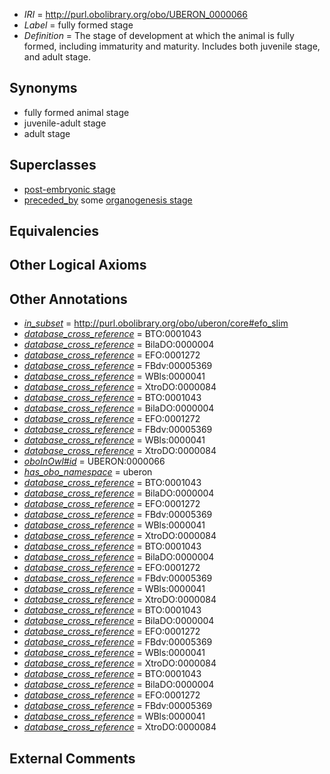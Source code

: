  * *IRI* = http://purl.obolibrary.org/obo/UBERON_0000066
 * *Label* = fully formed stage
 * *Definition* = The stage of development at which the animal is fully formed, including immaturity and maturity. Includes both juvenile stage, and adult stage. 

## Synonyms

 * fully formed animal stage
 * juvenile-adult stage
 * adult stage

## Superclasses

 * [post-embryonic stage](../../UBERON/92/UBERON_0000092.md)
 * [preceded_by](../../BFO/62/BFO_0000062.md) some [organogenesis stage](../../UBERON/11/UBERON_0000111.md)

## Equivalencies


## Other Logical Axioms


## Other Annotations

 * *[in_subset](../../et/oboInOwl#inSubset.md)* = http://purl.obolibrary.org/obo/uberon/core#efo_slim
 * *[database_cross_reference](../../ef/oboInOwl#hasDbXref.md)* = BTO:0001043
 * *[database_cross_reference](../../ef/oboInOwl#hasDbXref.md)* = BilaDO:0000004
 * *[database_cross_reference](../../ef/oboInOwl#hasDbXref.md)* = EFO:0001272
 * *[database_cross_reference](../../ef/oboInOwl#hasDbXref.md)* = FBdv:00005369
 * *[database_cross_reference](../../ef/oboInOwl#hasDbXref.md)* = WBls:0000041
 * *[database_cross_reference](../../ef/oboInOwl#hasDbXref.md)* = XtroDO:0000084
 * *[database_cross_reference](../../ef/oboInOwl#hasDbXref.md)* = BTO:0001043
 * *[database_cross_reference](../../ef/oboInOwl#hasDbXref.md)* = BilaDO:0000004
 * *[database_cross_reference](../../ef/oboInOwl#hasDbXref.md)* = EFO:0001272
 * *[database_cross_reference](../../ef/oboInOwl#hasDbXref.md)* = FBdv:00005369
 * *[database_cross_reference](../../ef/oboInOwl#hasDbXref.md)* = WBls:0000041
 * *[database_cross_reference](../../ef/oboInOwl#hasDbXref.md)* = XtroDO:0000084
 * *[oboInOwl#id](../../id/oboInOwl#id.md)* = UBERON:0000066
 * *[has_obo_namespace](../../ce/oboInOwl#hasOBONamespace.md)* = uberon
 * *[database_cross_reference](../../ef/oboInOwl#hasDbXref.md)* = BTO:0001043
 * *[database_cross_reference](../../ef/oboInOwl#hasDbXref.md)* = BilaDO:0000004
 * *[database_cross_reference](../../ef/oboInOwl#hasDbXref.md)* = EFO:0001272
 * *[database_cross_reference](../../ef/oboInOwl#hasDbXref.md)* = FBdv:00005369
 * *[database_cross_reference](../../ef/oboInOwl#hasDbXref.md)* = WBls:0000041
 * *[database_cross_reference](../../ef/oboInOwl#hasDbXref.md)* = XtroDO:0000084
 * *[database_cross_reference](../../ef/oboInOwl#hasDbXref.md)* = BTO:0001043
 * *[database_cross_reference](../../ef/oboInOwl#hasDbXref.md)* = BilaDO:0000004
 * *[database_cross_reference](../../ef/oboInOwl#hasDbXref.md)* = EFO:0001272
 * *[database_cross_reference](../../ef/oboInOwl#hasDbXref.md)* = FBdv:00005369
 * *[database_cross_reference](../../ef/oboInOwl#hasDbXref.md)* = WBls:0000041
 * *[database_cross_reference](../../ef/oboInOwl#hasDbXref.md)* = XtroDO:0000084
 * *[database_cross_reference](../../ef/oboInOwl#hasDbXref.md)* = BTO:0001043
 * *[database_cross_reference](../../ef/oboInOwl#hasDbXref.md)* = BilaDO:0000004
 * *[database_cross_reference](../../ef/oboInOwl#hasDbXref.md)* = EFO:0001272
 * *[database_cross_reference](../../ef/oboInOwl#hasDbXref.md)* = FBdv:00005369
 * *[database_cross_reference](../../ef/oboInOwl#hasDbXref.md)* = WBls:0000041
 * *[database_cross_reference](../../ef/oboInOwl#hasDbXref.md)* = XtroDO:0000084
 * *[database_cross_reference](../../ef/oboInOwl#hasDbXref.md)* = BTO:0001043
 * *[database_cross_reference](../../ef/oboInOwl#hasDbXref.md)* = BilaDO:0000004
 * *[database_cross_reference](../../ef/oboInOwl#hasDbXref.md)* = EFO:0001272
 * *[database_cross_reference](../../ef/oboInOwl#hasDbXref.md)* = FBdv:00005369
 * *[database_cross_reference](../../ef/oboInOwl#hasDbXref.md)* = WBls:0000041
 * *[database_cross_reference](../../ef/oboInOwl#hasDbXref.md)* = XtroDO:0000084

## External Comments

